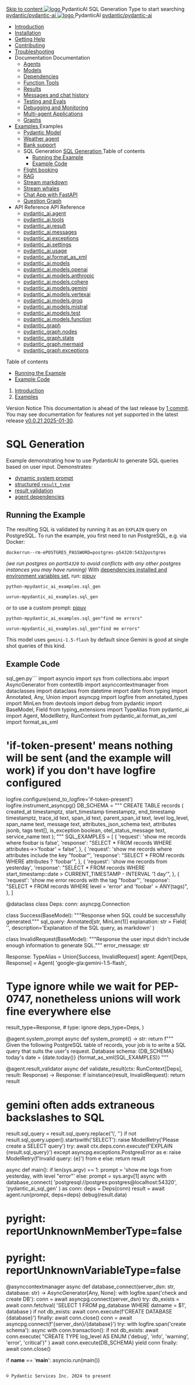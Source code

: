 [ Skip to content ](https://ai.pydantic.dev/examples/sql-gen/<#sql-generation>)
[ ![logo](https://ai.pydantic.dev/img/logo-white.svg) ](https://ai.pydantic.dev/examples/sql-gen/<../..> "PydanticAI")
PydanticAI 
SQL Generation 
Type to start searching
[ pydantic/pydantic-ai  ](https://ai.pydantic.dev/examples/sql-gen/<https:/github.com/pydantic/pydantic-ai> "Go to repository")
[ ![logo](https://ai.pydantic.dev/img/logo-white.svg) ](https://ai.pydantic.dev/examples/sql-gen/<../..> "PydanticAI") PydanticAI 
[ pydantic/pydantic-ai  ](https://ai.pydantic.dev/examples/sql-gen/<https:/github.com/pydantic/pydantic-ai> "Go to repository")
  * [ Introduction  ](https://ai.pydantic.dev/examples/sql-gen/<../..>)
  * [ Installation  ](https://ai.pydantic.dev/examples/sql-gen/install/>)
  * [ Getting Help  ](https://ai.pydantic.dev/examples/sql-gen/help/>)
  * [ Contributing  ](https://ai.pydantic.dev/examples/sql-gen/contributing/>)
  * [ Troubleshooting  ](https://ai.pydantic.dev/examples/sql-gen/troubleshooting/>)
  * Documentation  Documentation 
    * [ Agents  ](https://ai.pydantic.dev/examples/sql-gen/agents/>)
    * [ Models  ](https://ai.pydantic.dev/examples/sql-gen/models/>)
    * [ Dependencies  ](https://ai.pydantic.dev/examples/sql-gen/dependencies/>)
    * [ Function Tools  ](https://ai.pydantic.dev/examples/sql-gen/tools/>)
    * [ Results  ](https://ai.pydantic.dev/examples/sql-gen/results/>)
    * [ Messages and chat history  ](https://ai.pydantic.dev/examples/sql-gen/message-history/>)
    * [ Testing and Evals  ](https://ai.pydantic.dev/examples/sql-gen/testing-evals/>)
    * [ Debugging and Monitoring  ](https://ai.pydantic.dev/examples/sql-gen/logfire/>)
    * [ Multi-agent Applications  ](https://ai.pydantic.dev/examples/sql-gen/multi-agent-applications/>)
    * [ Graphs  ](https://ai.pydantic.dev/examples/sql-gen/graph/>)
  * [ Examples  ](https://ai.pydantic.dev/examples/sql-gen/<../>)
Examples 
    * [ Pydantic Model  ](https://ai.pydantic.dev/examples/sql-gen/<../pydantic-model/>)
    * [ Weather agent  ](https://ai.pydantic.dev/examples/sql-gen/<../weather-agent/>)
    * [ Bank support  ](https://ai.pydantic.dev/examples/sql-gen/<../bank-support/>)
    * SQL Generation  [ SQL Generation  ](https://ai.pydantic.dev/examples/sql-gen/<./>) Table of contents 
      * [ Running the Example  ](https://ai.pydantic.dev/examples/sql-gen/<#running-the-example>)
      * [ Example Code  ](https://ai.pydantic.dev/examples/sql-gen/<#example-code>)
    * [ Flight booking  ](https://ai.pydantic.dev/examples/sql-gen/<../flight-booking/>)
    * [ RAG  ](https://ai.pydantic.dev/examples/sql-gen/<../rag/>)
    * [ Stream markdown  ](https://ai.pydantic.dev/examples/sql-gen/<../stream-markdown/>)
    * [ Stream whales  ](https://ai.pydantic.dev/examples/sql-gen/<../stream-whales/>)
    * [ Chat App with FastAPI  ](https://ai.pydantic.dev/examples/sql-gen/<../chat-app/>)
    * [ Question Graph  ](https://ai.pydantic.dev/examples/sql-gen/<../question-graph/>)
  * API Reference  API Reference 
    * [ pydantic_ai.agent  ](https://ai.pydantic.dev/examples/sql-gen/api/agent/>)
    * [ pydantic_ai.tools  ](https://ai.pydantic.dev/examples/sql-gen/api/tools/>)
    * [ pydantic_ai.result  ](https://ai.pydantic.dev/examples/sql-gen/api/result/>)
    * [ pydantic_ai.messages  ](https://ai.pydantic.dev/examples/sql-gen/api/messages/>)
    * [ pydantic_ai.exceptions  ](https://ai.pydantic.dev/examples/sql-gen/api/exceptions/>)
    * [ pydantic_ai.settings  ](https://ai.pydantic.dev/examples/sql-gen/api/settings/>)
    * [ pydantic_ai.usage  ](https://ai.pydantic.dev/examples/sql-gen/api/usage/>)
    * [ pydantic_ai.format_as_xml  ](https://ai.pydantic.dev/examples/sql-gen/api/format_as_xml/>)
    * [ pydantic_ai.models  ](https://ai.pydantic.dev/examples/sql-gen/api/models/base/>)
    * [ pydantic_ai.models.openai  ](https://ai.pydantic.dev/examples/sql-gen/api/models/openai/>)
    * [ pydantic_ai.models.anthropic  ](https://ai.pydantic.dev/examples/sql-gen/api/models/anthropic/>)
    * [ pydantic_ai.models.cohere  ](https://ai.pydantic.dev/examples/sql-gen/api/models/cohere/>)
    * [ pydantic_ai.models.gemini  ](https://ai.pydantic.dev/examples/sql-gen/api/models/gemini/>)
    * [ pydantic_ai.models.vertexai  ](https://ai.pydantic.dev/examples/sql-gen/api/models/vertexai/>)
    * [ pydantic_ai.models.groq  ](https://ai.pydantic.dev/examples/sql-gen/api/models/groq/>)
    * [ pydantic_ai.models.mistral  ](https://ai.pydantic.dev/examples/sql-gen/api/models/mistral/>)
    * [ pydantic_ai.models.test  ](https://ai.pydantic.dev/examples/sql-gen/api/models/test/>)
    * [ pydantic_ai.models.function  ](https://ai.pydantic.dev/examples/sql-gen/api/models/function/>)
    * [ pydantic_graph  ](https://ai.pydantic.dev/examples/sql-gen/api/pydantic_graph/graph/>)
    * [ pydantic_graph.nodes  ](https://ai.pydantic.dev/examples/sql-gen/api/pydantic_graph/nodes/>)
    * [ pydantic_graph.state  ](https://ai.pydantic.dev/examples/sql-gen/api/pydantic_graph/state/>)
    * [ pydantic_graph.mermaid  ](https://ai.pydantic.dev/examples/sql-gen/api/pydantic_graph/mermaid/>)
    * [ pydantic_graph.exceptions  ](https://ai.pydantic.dev/examples/sql-gen/api/pydantic_graph/exceptions/>)


Table of contents 
  * [ Running the Example  ](https://ai.pydantic.dev/examples/sql-gen/<#running-the-example>)
  * [ Example Code  ](https://ai.pydantic.dev/examples/sql-gen/<#example-code>)


  1. [ Introduction  ](https://ai.pydantic.dev/examples/sql-gen/<../..>)
  2. [ Examples  ](https://ai.pydantic.dev/examples/sql-gen/<../>)


Version Notice
This documentation is ahead of the last release by [1 commit](https://ai.pydantic.dev/examples/sql-gen/<https:/github.com/pydantic/pydantic-ai/compare/v0.0.21...main>). You may see documentation for features not yet supported in the latest release [v0.0.21 2025-01-30](https://ai.pydantic.dev/examples/sql-gen/<https:/github.com/pydantic/pydantic-ai/releases/tag/v0.0.21>). 
# SQL Generation
Example demonstrating how to use PydanticAI to generate SQL queries based on user input.
Demonstrates:
  * [dynamic system prompt](https://ai.pydantic.dev/examples/sql-gen/agents/#system-prompts>)
  * [structured `result_type`](https://ai.pydantic.dev/examples/sql-gen/results/#structured-result-validation>)
  * [result validation](https://ai.pydantic.dev/examples/sql-gen/results/#result-validators-functions>)
  * [agent dependencies](https://ai.pydantic.dev/examples/sql-gen/dependencies/>)


## Running the Example
The resulting SQL is validated by running it as an `EXPLAIN` query on PostgreSQL. To run the example, you first need to run PostgreSQL, e.g. via Docker:
```
dockerrun--rm-ePOSTGRES_PASSWORD=postgres-p54320:5432postgres

```

_(we run postgres on port`54320` to avoid conflicts with any other postgres instances you may have running)_
With [dependencies installed and environment variables set](https://ai.pydantic.dev/examples/sql-gen/<../#usage>), run:
[pip](https://ai.pydantic.dev/examples/sql-gen/<#__tabbed_1_1>)[uv](https://ai.pydantic.dev/examples/sql-gen/<#__tabbed_1_2>)
```
python-mpydantic_ai_examples.sql_gen

```

```
uvrun-mpydantic_ai_examples.sql_gen

```

or to use a custom prompt:
[pip](https://ai.pydantic.dev/examples/sql-gen/<#__tabbed_2_1>)[uv](https://ai.pydantic.dev/examples/sql-gen/<#__tabbed_2_2>)
```
python-mpydantic_ai_examples.sql_gen"find me errors"

```

```
uvrun-mpydantic_ai_examples.sql_gen"find me errors"

```

This model uses `gemini-1.5-flash` by default since Gemini is good at single shot queries of this kind.
## Example Code
sql_gen.py```
import asyncio
import sys
from collections.abc import AsyncGenerator
from contextlib import asynccontextmanager
from dataclasses import dataclass
from datetime import date
from typing import Annotated, Any, Union
import asyncpg
import logfire
from annotated_types import MinLen
from devtools import debug
from pydantic import BaseModel, Field
from typing_extensions import TypeAlias
from pydantic_ai import Agent, ModelRetry, RunContext
from pydantic_ai.format_as_xml import format_as_xml
# 'if-token-present' means nothing will be sent (and the example will work) if you don't have logfire configured
logfire.configure(send_to_logfire='if-token-present')
logfire.instrument_asyncpg()
DB_SCHEMA = """
CREATE TABLE records (
  created_at timestamptz,
  start_timestamp timestamptz,
  end_timestamp timestamptz,
  trace_id text,
  span_id text,
  parent_span_id text,
  level log_level,
  span_name text,
  message text,
  attributes_json_schema text,
  attributes jsonb,
  tags text[],
  is_exception boolean,
  otel_status_message text,
  service_name text
);
"""
SQL_EXAMPLES = [
  {
    'request': 'show me records where foobar is false',
    'response': "SELECT * FROM records WHERE attributes->>'foobar' = false",
  },
  {
    'request': 'show me records where attributes include the key "foobar"',
    'response': "SELECT * FROM records WHERE attributes ? 'foobar'",
  },
  {
    'request': 'show me records from yesterday',
    'response': "SELECT * FROM records WHERE start_timestamp::date > CURRENT_TIMESTAMP - INTERVAL '1 day'",
  },
  {
    'request': 'show me error records with the tag "foobar"',
    'response': "SELECT * FROM records WHERE level = 'error' and 'foobar' = ANY(tags)",
  },
]

@dataclass
class Deps:
  conn: asyncpg.Connection

class Success(BaseModel):
"""Response when SQL could be successfully generated."""
  sql_query: Annotated[str, MinLen(1)]
  explanation: str = Field(
    '', description='Explanation of the SQL query, as markdown'
  )

class InvalidRequest(BaseModel):
"""Response the user input didn't include enough information to generate SQL."""
  error_message: str

Response: TypeAlias = Union[Success, InvalidRequest]
agent: Agent[Deps, Response] = Agent(
  'google-gla:gemini-1.5-flash',
  # Type ignore while we wait for PEP-0747, nonetheless unions will work fine everywhere else
  result_type=Response, # type: ignore
  deps_type=Deps,
)

@agent.system_prompt
async def system_prompt() -> str:
  return f"""\
Given the following PostgreSQL table of records, your job is to
write a SQL query that suits the user's request.
Database schema:
{DB_SCHEMA}
today's date = {date.today()}
{format_as_xml(SQL_EXAMPLES)}
"""

@agent.result_validator
async def validate_result(ctx: RunContext[Deps], result: Response) -> Response:
  if isinstance(result, InvalidRequest):
    return result
  # gemini often adds extraneous backslashes to SQL
  result.sql_query = result.sql_query.replace('\\', '')
  if not result.sql_query.upper().startswith('SELECT'):
    raise ModelRetry('Please create a SELECT query')
  try:
    await ctx.deps.conn.execute(f'EXPLAIN {result.sql_query}')
  except asyncpg.exceptions.PostgresError as e:
    raise ModelRetry(f'Invalid query: {e}') from e
  else:
    return result

async def main():
  if len(sys.argv) == 1:
    prompt = 'show me logs from yesterday, with level "error"'
  else:
    prompt = sys.argv[1]
  async with database_connect(
    'postgresql://postgres:postgres@localhost:54320', 'pydantic_ai_sql_gen'
  ) as conn:
    deps = Deps(conn)
    result = await agent.run(prompt, deps=deps)
  debug(result.data)

# pyright: reportUnknownMemberType=false
# pyright: reportUnknownVariableType=false
@asynccontextmanager
async def database_connect(server_dsn: str, database: str) -> AsyncGenerator[Any, None]:
  with logfire.span('check and create DB'):
    conn = await asyncpg.connect(server_dsn)
    try:
      db_exists = await conn.fetchval(
        'SELECT 1 FROM pg_database WHERE datname = $1', database
      )
      if not db_exists:
        await conn.execute(f'CREATE DATABASE {database}')
    finally:
      await conn.close()
  conn = await asyncpg.connect(f'{server_dsn}/{database}')
  try:
    with logfire.span('create schema'):
      async with conn.transaction():
        if not db_exists:
          await conn.execute(
            "CREATE TYPE log_level AS ENUM ('debug', 'info', 'warning', 'error', 'critical')"
          )
        await conn.execute(DB_SCHEMA)
    yield conn
  finally:
    await conn.close()

if __name__ == '__main__':
  asyncio.run(main())

```

© Pydantic Services Inc. 2024 to present 
